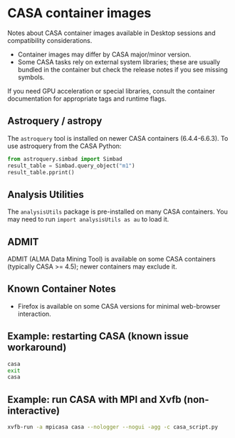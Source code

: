 # CASA container images

Notes about CASA container images available in Desktop sessions and compatibility considerations.

- Container images may differ by CASA major/minor version.
- Some CASA tasks rely on external system libraries; these are usually bundled in the container but check the release notes if you see missing symbols.

If you need GPU acceleration or special libraries, consult the container documentation for appropriate tags and runtime flags.

## Astroquery / astropy

The `astroquery` tool is installed on newer CASA containers (6.4.4-6.6.3). To use astroquery from the CASA Python:

```py
from astroquery.simbad import Simbad
result_table = Simbad.query_object("m1")
result_table.pprint()
```

## Analysis Utilities

The `analysisUtils` package is pre-installed on many CASA containers. You may need to run `import analysisUtils as au` to load it.

## ADMIT

ADMIT (ALMA Data Mining Tool) is available on some CASA containers (typically CASA >= 4.5); newer containers may exclude it.

## Known Container Notes

- Firefox is available on some CASA versions for minimal web-browser interaction.

## Example: restarting CASA (known issue workaround)

```sh
casa
exit
casa
```

## Example: run CASA with MPI and Xvfb (non-interactive)

```sh
xvfb-run -a mpicasa casa --nologger --nogui -agg -c casa_script.py
```
